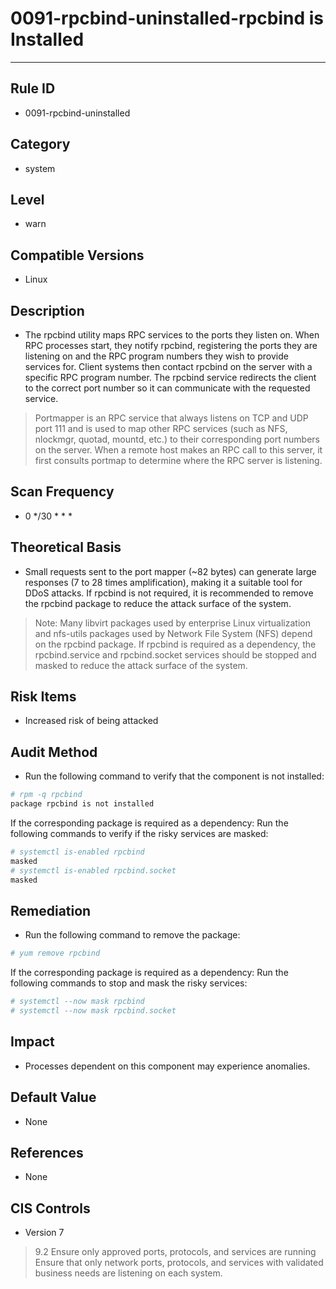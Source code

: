 # 0091-rpcbind-uninstalled-rpcbind is Installed
---

## Rule ID

- 0091-rpcbind-uninstalled


## Category

- system


## Level

- warn


## Compatible Versions

- Linux


## Description

- The rpcbind utility maps RPC services to the ports they listen on. When RPC processes start, they notify rpcbind, registering the ports they are listening on and the RPC program numbers they wish to provide services for. Client systems then contact rpcbind on the server with a specific RPC program number. The rpcbind service redirects the client to the correct port number so it can communicate with the requested service.
> Portmapper is an RPC service that always listens on TCP and UDP port 111 and is used to map other RPC services (such as NFS, nlockmgr, quotad, mountd, etc.) to their corresponding port numbers on the server. When a remote host makes an RPC call to this server, it first consults portmap to determine where the RPC server is listening.


## Scan Frequency

- 0 */30 * * *


## Theoretical Basis

- Small requests sent to the port mapper (~82 bytes) can generate large responses (7 to 28 times amplification), making it a suitable tool for DDoS attacks. If rpcbind is not required, it is recommended to remove the rpcbind package to reduce the attack surface of the system.
> Note: Many libvirt packages used by enterprise Linux virtualization and nfs-utils packages used by Network File System (NFS) depend on the rpcbind package. If rpcbind is required as a dependency, the rpcbind.service and rpcbind.socket services should be stopped and masked to reduce the attack surface of the system.


## Risk Items

- Increased risk of being attacked


## Audit Method

- Run the following command to verify that the component is not installed:
```bash
# rpm -q rpcbind
package rpcbind is not installed
```
If the corresponding package is required as a dependency: Run the following commands to verify if the risky services are masked:
```bash
# systemctl is-enabled rpcbind
masked
# systemctl is-enabled rpcbind.socket
masked
```


## Remediation

- Run the following command to remove the package:
```bash
# yum remove rpcbind
```
If the corresponding package is required as a dependency: Run the following commands to stop and mask the risky services:
```bash
# systemctl --now mask rpcbind
# systemctl --now mask rpcbind.socket
```


## Impact

- Processes dependent on this component may experience anomalies.


## Default Value

- None


## References

- None


## CIS Controls

- Version 7
>    9.2 Ensure only approved ports, protocols, and services are running  
>    Ensure that only network ports, protocols, and services with validated business needs are listening on each system.